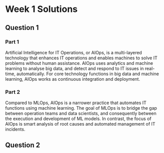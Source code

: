 # Week 1 Solutions

## Question 1
### Part 1
Artificial Intelligence for IT Operations, or AIOps, is a multi-layered technology that enhances IT operations and enables machines to solve IT problems without human assistance. AIOps uses analytics and machine learning to analyse big data, and detect and respond to IT issues in real-time, automatically. For core technology functions in big data and machine learning, AIOps works as continuous integration and deployment.
### Part 2
Compared to MLOps, AIOps is a narrower practice that automates IT functions using machine learning. The goal of MLOps is to bridge the gap between operation teams and data scientists, and consequently between the execution and development of ML models. In contrast, the focus of AIOps is smart analysis of root causes and automated management of IT incidents.

## Question 2

